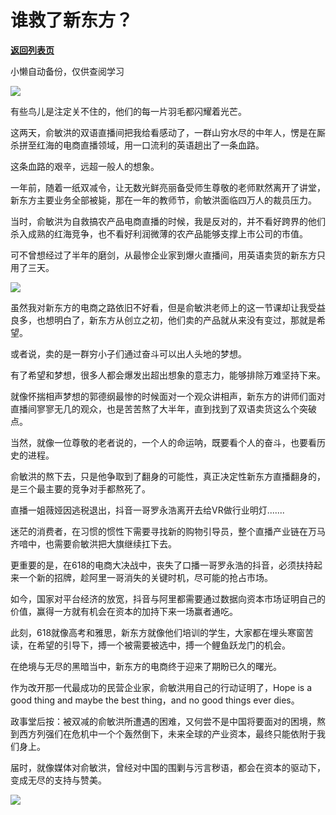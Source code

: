 # 谁救了新东方？

[**返回列表页**](/gzh/政事堂2019)

小懒自动备份，仅供查阅学习

![](https://mmbiz.qpic.cn/mmbiz_jpg/rxhS23yu8cPfcN5185ROOOQzcEMGjuhLjuU6eicpauSvCesr8XtLQHe0VBCDxwYUWiaibM9bDxpDbLwlpIF4fX6Ow/640?wx_fmt=jpeg)

有些鸟儿是注定关不住的，他们的每一片羽毛都闪耀着光芒。

这两天，俞敏洪的双语直播间把我给看感动了，一群山穷水尽的中年人，愣是在厮杀拼至红海的电商直播领域，用一口流利的英语趟出了一条血路。

这条血路的艰辛，远超一般人的想象。

一年前，随着一纸双减令，让无数光鲜亮丽备受师生尊敬的老师默然离开了讲堂，新东方主要业务全部被毙，那在一年的教师节，俞敏洪面临四万人的裁员压力。

当时，俞敏洪为自救搞农产品电商直播的时候，我是反对的，并不看好跨界的他们杀入成熟的红海竞争，也不看好利润微薄的农产品能够支撑上市公司的市值。

可不曾想经过了半年的磨剑，从最惨企业家到爆火直播间，用英语卖货的新东方只用了三天。

![](https://mmbiz.qpic.cn/mmbiz_png/rxhS23yu8cPfcN5185ROOOQzcEMGjuhL2icOE8Q0FNJwzqvOS0ABtd0D9YYasjr0iapSv0bSCWLmuyCx5Ic5koZw/640?wx_fmt=png)

  

虽然我对新东方的电商之路依旧不好看，但是俞敏洪老师上的这一节课却让我受益良多，也想明白了，新东方从创立之初，他们卖的产品就从来没有变过，那就是希望。

或者说，卖的是一群穷小子们通过奋斗可以出人头地的梦想。

有了希望和梦想，很多人都会爆发出超出想象的意志力，能够排除万难坚持下来。  

就像怀揣相声梦想的郭德纲最惨的时候面对一个观众讲相声，新东方的讲师们面对直播间寥寥无几的观众，也是苦苦熬了大半年，直到找到了双语卖货这么个突破点。

当然，就像一位尊敬的老者说的，一个人的命运呐，既要看个人的奋斗，也要看历史的进程。  

俞敏洪的熬下去，只是他争取到了翻身的可能性，真正决定性新东方直播翻身的，是三个最主要的竞争对手都熬死了。

直播一姐薇娅因逃税退出，抖音一哥罗永浩离开去给VR做行业明灯.......

迷茫的消费者，在习惯的惯性下需要寻找新的购物引导员，整个直播产业链在万马齐喑中，也需要俞敏洪把大旗继续扛下去。  

更重要的是，在618的电商大决战中，丧失了口播一哥罗永浩的抖音，必须扶持起来一个新的招牌，趁阿里一哥消失的关键时机，尽可能的抢占市场。  

如今，国家对平台经济的放宽，抖音与阿里都需要通过数据向资本市场证明自己的价值，赢得一方就有机会在资本的加持下来一场赢者通吃。  

此刻，618就像高考和雅思，新东方就像他们培训的学生，大家都在埋头寒窗苦读，在希望的引导下，搏一个被需要被选中，搏一个鲤鱼跃龙门的机会。  

在绝境与无尽的黑暗当中，新东方的电商终于迎来了期盼已久的曙光。

作为改开那一代最成功的民营企业家，俞敏洪用自己的行动证明了，Hope is a good thing and maybe the best
thing，and no good things ever dies。

政事堂后按：被双减的俞敏洪所遭遇的困难，又何尝不是中国将要面对的困境，熬到西方列强们在危机中一个个轰然倒下，未来全球的产业资本，最终只能依附于我们身上。

届时，就像媒体对俞敏洪，曾经对中国的围剿与污言秽语，都会在资本的驱动下，变成无尽的支持与赞美。  

![](https://mmbiz.qpic.cn/mmbiz_jpg/rxhS23yu8cPfcN5185ROOOQzcEMGjuhLhUrIovLiaI0ey2xJrhhs9AyDUQ3dV5qxXxP4bwKFDfVE0ffgHKvxBng/640?wx_fmt=jpeg)

